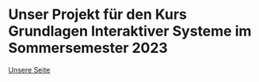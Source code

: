 # Unser Projekt für den Kurs Grundlagen Interaktiver Systeme im Sommersemester 2023
[Unsere Seite](https://hfu-dm-gis.github.io/bestehen-Andrejk98/Webseite/index.html)